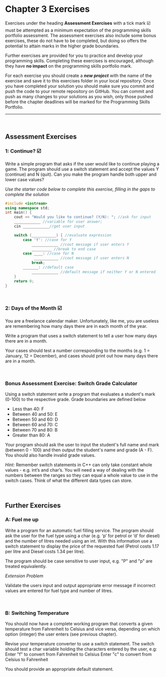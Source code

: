 # Chapter 3 Exercises

Exercises under the heading **Assessment Exercises** with a tick mark :ballot_box_with_check: must be attempted as a minimum expectation of the programming skills portfolio assessment. The assessment exercises also include some bonus exercises, these do not have to be completed, but doing so offers the potential to attain marks in the higher grade boundaries.

Further exercises are provided for you to practice and develop your programming skills. Completing these exercises is encouraged, although they have **no impact** on the programming skills portfolio mark.

For each exercise you should create a _**new project**_ with the name of the exercise and save it to this exercises folder in your local repository. Once you have completed your solution you should make sure you commit and push the code to your remote repository on GitHub. You can commit and push as many changes to your solutions as you wish, only those pushed before the chapter deadlines will be marked for the Programming Skills Portfolio.

---
&nbsp;

## Assessment Exercises

### 1: Continue? :ballot_box_with_check:

Write a simple program that asks if the user would like to continue playing a game. The program should use a switch statement and accept the values Y (continue) and N (quit). Can you make the program handle both upper and lower case values?

*Use the starter code below to complete this exercise, filling in the gaps to complete the solution*

```C++
#include <iostream>
using namespace std;
int main() {
    cout << "Would you like to continue? (Y/N): "; //ask for input
    ____________ //variable for user answer;
    cin ____________//get user input

    switch (___________) { //evaluate expression
        case 'Y': //case for Y
            ____________ //cout message if user enters Y
            _________ //break to end case
        case ____: //case for N
             ___________ //cout message if user enters N
            break;
        _______: //default case
            ____________ //default message if neither Y or N entered
    }
    return 0;
}
```

&nbsp;
&nbsp;

### 2: Days of the Month :ballot_box_with_check:

You are a freelance calendar maker. Unfortunately, like me, you are useless are remembering how many days there are in each month of the year.

Write a program that uses a switch statement to tell a user how many days there are in a month.

Your cases should test a number corresponding to the months (e.g. 1 = January, 12 = December), and cases should print out how many days there are in a month.

&nbsp;
&nbsp;

### Bonus Assessment Exercise: Switch Grade Calculator

Using a switch statement write a program that evaluates a student's mark (0-100) to the respective grade. Grade boundaries are defined below

* Less than 40: F
* Between 40 and 50:  E
* Between 50 and 60:  D
* Between 60 and 70:  C
* Between 70 and 80:  B
* Greater than 80: A

Your program should ask the user to input the student's full name and mark (between 0 - 100) and then output the student's name and grade (A - F). You should also handle invalid grade values.

*Hint:* Remember switch statements in C++ can only take constant whole values - e.g. int’s and char’s. You will need a way of dealing with the numbers between the ranges so they can equal a whole value to use in the switch cases. Think of what the different data types can store.

&nbsp;
&nbsp;

## Further Exercises

### A: Fuel me up

Write a program for an automatic fuel filling service. The program should ask the user for the fuel type using a char (e.g. ‘p’ for petrol or ‘d’ for diesel) and the number of litres needed using an int. With this information use a switch statement to display the price of the requested fuel (Petrol costs 1.17 per litre and Diesel costs 1.34 per litre).

The program should be case sensitive to user input, e.g. "P" and "p" are treated equivalently.

*Extension Problem*

Validate the users input and output appropriate error message if incorrect values are entered for fuel type and number of litres.

&nbsp;
&nbsp;

### B: Switching Temperature

You should now have a complete working program that converts a given temperature from Fahrenheit to Celsius and vice versa, depending on which option (integer) the user enters (see previous chapter).

Revise your temperature converter to use a switch statement. The switch should test a char variable holding the characters entered by the user, e.g: Enter "f" to convert from Fahrenheit to Celsius Enter "c" to convert from Celsius to Fahrenheit

You should provide an appropriate default statement.

&nbsp;
&nbsp;
